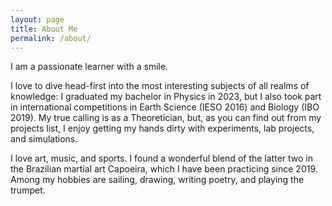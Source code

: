 ```yaml
---
layout: page
title: About Me
permalink: /about/
---
```


I am a passionate learner with a smile. 

I love to dive head-first into the most interesting subjects of all realms of knowledge: I graduated my bachelor in Physics in 2023, but I also took part in international competitions in Earth Science (IESO 2016) and Biology (IBO 2019). My true calling is as a Theoretician, but, as you can find out from my projects list, I enjoy getting my hands dirty with experiments, lab projects, and simulations. 

I love art, music, and sports. I found a wonderful blend of the latter two in the Brazilian martial art Capoeira, which I have been practicing since 2019. Among my hobbies are sailing, drawing, writing poetry, and playing the trumpet.

<!-- This is the base Jekyll theme. You can find out more info about customizing your Jekyll theme, as well as basic Jekyll usage documentation at [jekyllrb.com](https://jekyllrb.com/)

You can find the source code for Minima at GitHub:
[jekyll][jekyll-organization] /
[minima](https://github.com/jekyll/minima)

You can find the source code for Jekyll at GitHub:
[jekyll][jekyll-organization] /
[jekyll](https://github.com/jekyll/jekyll)


[jekyll-organization]: https://github.com/jekyll -->

